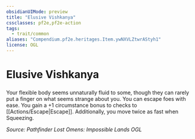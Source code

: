 ```yaml
---
obsidianUIMode: preview
title: "Elusive Vishkanya"
cssclasses: pf2e,pf2e-action
tags:
  - trait/common
aliases: "Compendium.pf2e.heritages.Item.ywNXVLZtwrAStyh1"
license: OGL
---
```

# Elusive Vishkanya

### 






Your flexible body seems unnaturally fluid to some, though they can rarely put a finger on what seems strange about you. You can escape foes with ease. You gain a +1 circumstance bonus to checks to [[Actions/Escape|Escape]]. Additionally, you move twice as fast when Squeezing.

*Source: Pathfinder Lost Omens: Impossible Lands*
*OGL*